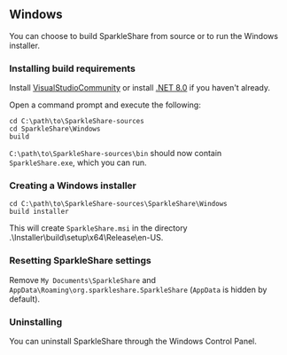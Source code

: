 ## Windows
You can choose to build SparkleShare from source or to run the Windows installer.


### Installing build requirements

Install [VisualStudioCommunity](https://visualstudio.microsoft.com/de/vs/community/)
or install [.NET 8.0](https://dotnet.microsoft.com/en-us/download/dotnet/8.0) if you haven't already.

Open a command prompt and execute the following:

```
cd C:\path\to\SparkleShare-sources
cd SparkleShare\Windows
build
```
`C:\path\to\SparkleShare-sources\bin` should now contain `SparkleShare.exe`, which you can run.


### Creating a Windows installer

```
cd C:\path\to\SparkleShare-sources\SparkleShare\Windows
build installer
```

This will create `SparkleShare.msi` in the directory .\Installer\build\setup\x64\Release\en-US.


### Resetting SparkleShare settings

Remove `My Documents\SparkleShare` and `AppData\Roaming\org.sparkleshare.SparkleShare` (`AppData` is hidden by default).


### Uninstalling

You can uninstall SparkleShare through the Windows Control Panel.

